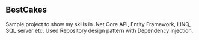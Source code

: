 ## BestCakes
Sample project to show my skills in .Net Core API, Entity Framework, LINQ, SQL server etc. Used Repository design pattern with Dependency injection.

